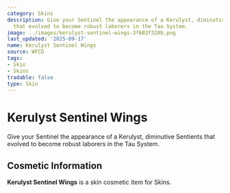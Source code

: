 ```yaml
---
category: Skins
description: Give your Sentinel the appearance of a Kerulyst, diminutive Sentients
  that evolved to become robust laborers in the Tau System.
image: ../images/kerulyst-sentinel-wings-3f683f320b.png
last_updated: '2025-09-17'
name: Kerulyst Sentinel Wings
source: WFCD
tags:
- Skin
- Skins
tradable: false
type: Skin
---
```


# Kerulyst Sentinel Wings

Give your Sentinel the appearance of a Kerulyst, diminutive Sentients that evolved to become robust laborers in the Tau System.

## Cosmetic Information

**Kerulyst Sentinel Wings** is a skin cosmetic item for Skins.

